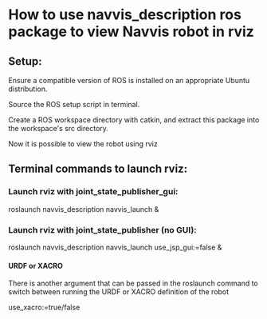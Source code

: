 # How to use navvis_description ros package to view Navvis robot in rviz

## Setup:

Ensure a compatible version of ROS is installed on an appropriate Ubuntu distribution.

Source the ROS setup script in terminal.

Create a ROS workspace directory with catkin, and extract this package into the workspace's src directory.

Now it is possible to view the robot using rviz

## Terminal commands to launch rviz:

### Launch rviz with joint_state_publisher_gui:

roslaunch navvis_description navvis_launch &

### Launch rviz with joint_state_publisher (no GUI):

roslaunch navvis_description navvis_launch use_jsp_gui:=false &

#### URDF or XACRO

There is another argument that can be passed in the roslaunch command to switch between running the URDF or XACRO definition of the robot

use_xacro:=true/false
